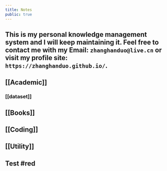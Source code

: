 ```yaml
---
title: Notes
public: true
---
```


## This is my personal knowledge management system and I will keep maintaining it. Feel free to contact me with my Email:     `zhanghanduo@live.cn` or visit my profile site: `https://zhanghanduo.github.io/`.
##
## [[Academic]]
### [[dataset]]
## [[Books]]
## [[Coding]]
## [[Utility]]
## Test #red
##
